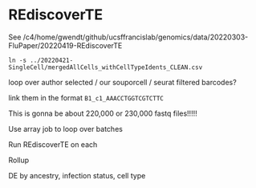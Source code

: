 
#	REdiscoverTE

See /c4/home/gwendt/github/ucsffrancislab/genomics/data/20220303-FluPaper/20220419-REdiscoverTE



`ln -s ../20220421-SingleCell/mergedAllCells_withCellTypeIdents_CLEAN.csv`


loop over author selected / our souporcell / seurat filtered barcodes?


link them in the format `B1_c1_AAACCTGGTCGTCTTC`

This is gonna be about 220,000 or 230,000 fastq files!!!!!



Use array job to loop over batches



Run REdiscoverTE on each

Rollup

DE by ancestry, infection status, cell type







